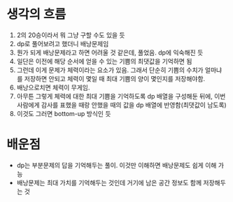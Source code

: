 # 생각의 흐름
1. 2의 20승이라서 뭐 그냥 구할 수도 있을 듯
2. dp로 풀어보려고 했더니 배낭문제임
3. 뭔가 되게 배낭문제라고 하면 어려울 것 같은데, 풀었음. dp에 익숙해진 듯
4. 일단은 이전에 해당 순서에 얻을 수 있는 기쁨의 최댓값을 기억하면 됨
5. 그런데 이게 문제가 체력이라는 요소가 있음. 그래서 단순히 기쁨의 수치가 얼마냐를 저장하면 안되고 체력이 몇일 때 최대 기쁨의 양이 몇인지를 저장해야함.
6. 배낭으로치면 체력이 무게임.
7. 아무튼 그렇게 체력에 대한 최대 기쁨을 기억하도록 dp 배열을 구성해둔 뒤에, 이번 사람에게 감사를 표했을 때랑 안했을 때의 값을 dp 배열에 반영함(최댓값이 남도록)
8. 이것도 그러면 bottom-up 방식인 듯

# 배운점
- dp는 부분문제의 답을 기억해두는 풀이. 이것만 이해하면 배낭문제도 쉽게 이해 가능
- 배낭문제는 최대 가치를 기억해두는 것인데 거기에 남은 공간 정보도 함께 저장해두는 것
